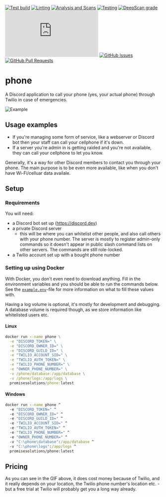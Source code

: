 [![Test build](https://img.shields.io/github/workflow/status/promise/phone/Build%20and%20publish)](https://github.com/promise/phone/actions/workflows/build-and-publish.yml)
[![Linting](https://img.shields.io/github/workflow/status/promise/phone/Linting?label=quality)](https://github.com/promise/phone/actions/workflows/linting.yml)
[![Analysis and Scans](https://img.shields.io/github/workflow/status/promise/phone/Analysis%20and%20Scans?label=scan)](https://github.com/promise/phone/actions/workflows/analysis-and-scans.yml)
[![Testing](https://img.shields.io/github/workflow/status/promise/phone/Testing?label=tests)](https://github.com/promise/phone/actions/workflows/testing.yml)
[![DeepScan grade](https://deepscan.io/api/teams/16173/projects/19486/branches/507856/badge/grade.svg)](https://deepscan.io/dashboard#view=project&tid=16173&pid=19486&bid=507856)
[![discord.js version](https://img.shields.io/github/package-json/dependency-version/promise/phone/discord.js)](https://www.npmjs.com/package/discord.js)
[![GitHub Issues](https://img.shields.io/github/issues-raw/promise/phone.svg)](https://github.com/promise/phone/issues)
[![GitHub Pull Requests](https://img.shields.io/github/issues-pr-raw/promise/phone.svg)](https://github.com/promise/phone/pulls)

# phone

A Discord application to call your phone (yes, your actual phone) through Twilio in case of emergencies.

![Example](https://i.imgur.com/w6RL1Gi.gif)

## Usage examples

- If you're managing some form of service, like a webserver or Discord bot then your staff can call your cellphone if it's down.
- If a server you're admin in is getting raided and you're not available, they can call your cellphone to let you know.

Generally, it's a way for other Discord members to contact you through your phone. The main purpose is to be even more available, like when you don't have Wi-Fi/celluar data availale.

## Setup

### Requirements

You will need:
- a Discord bot set up (https://discord.dev)
- a private Discord server
  - this will be where you can whitelist other people, and also call others with your phone number. The server is mostly to register admin-only commands so it doesn't appear in public slash command lists on other servers. The commands are still role-locked.
- a Twilio account set up with a bought phone number

### Setting up using Docker

With Docker, you don't even need to download anything. Fill in the environment variables and you should be able to run the commands below. See the [`example.env`](https://github.com/promise/phone/blob/master/example.env)-file for more information on what to fill these values with.

Having a log volume is optional, it's mostly for development and debugging. A database volume is required though, as we store information like whitelisted users etc.

#### Linux

```cmd
docker run --name phone \
  -e "DISCORD_TOKEN=" \
  -e "DISCORD_OWNER_ID=" \
  -e "DISCORD_GUILD_ID=" \
  -e "TWILIO_ACCOUNT_SID=" \
  -e "TWILIO_AUTH_TOKEN=" \
  -e "TWILIO_PHONE_NUMBER=" \
  -e "OWNER_PHONE_NUMBER=" \
  -v /phone/database:/app/database \
  -v /phone/logs:/app/logs \
  promisesolutions/phone:latest
```

#### Windows

```cmd
docker run --name phone ^
  -e "DISCORD_TOKEN=" ^
  -e "DISCORD_OWNER_ID=" ^
  -e "DISCORD_GUILD_ID=" ^
  -e "TWILIO_ACCOUNT_SID=" ^
  -e "TWILIO_AUTH_TOKEN=" ^
  -e "TWILIO_PHONE_NUMBER=" ^
  -e "OWNER_PHONE_NUMBER=" ^
  -v "C:\phone\database":/app/database ^
  -v "C:\phone\logs":/app/logs ^
  promisesolutions/phone:latest
```

## Pricing

As you can see in the GIF above, it does cost money because of Twilio, and it really depends on your location, the Twilio phone number's location etc. - but a free trial at Twilio will probably get you a long way already.